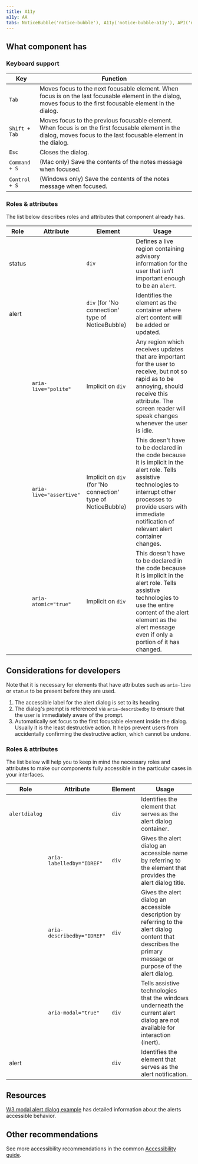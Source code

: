 ```yaml
---
title: A11y
a11y: AA
tabs: NoticeBubble('notice-bubble'), A11y('notice-bubble-a11y'), API('notice-bubble-api'), Example('notice-bubble-example'), Changelog('notice-bubble-changelog')
---
```


## What component has

### Keyboard support

| Key           | Function                                                                                                                                                            |
| ------------- | ------------------------------------------------------------------------------------------------------------------------------------------------------------------- |
| `Tab`         | Moves focus to the next focusable element. When focus is on the last focusable element in the dialog, moves focus to the first focusable element in the dialog.     |
| `Shift + Tab` | Moves focus to the previous focusable element. When focus is on the first focusable element in the dialog, moves focus to the last focusable element in the dialog. |
| `Esc`         | Closes the dialog.                                                                                                                                                  |
| `Command + S` | (Mac only) Save the contents of the notes message when focused.                                                                                                     |
| `Control + S` | (Windows only) Save the contents of the notes message when focused.                                                                                                 |

### Roles & attributes

The list below describes roles and attributes that component already has.

| Role   | Attribute               | Element                                                      | Usage                                                                                                                                                                                                                               |
| ------ | ----------------------- | ------------------------------------------------------------ | ----------------------------------------------------------------------------------------------------------------------------------------------------------------------------------------------------------------------------------- |
| status |                         | `div`                                                        | Defines a live region containing advisory information for the user that isn’t important enough to be an `alert`.                                                                                                                   |
| alert  |                         | `div` (for 'No connection' type of NoticeBubble)             | Identifies the element as the container where alert content will be added or updated.                                                                                                                                               |
|        | `aria-live="polite"`    | Implicit on `div`                                            | Any region which receives updates that are important for the user to receive, but not so rapid as to be annoying, should receive this attribute. The screen reader will speak changes whenever the user is idle.                    |
|        | `aria-live="assertive"` | Implicit on `div` (for 'No connection' type of NoticeBubble) | This doesn't have to be declared in the code because it is implicit in the alert role. Tells assistive technologies to interrupt other processes to provide users with immediate notification of relevant alert container changes. |
|        | `aria-atomic="true"`    | Implicit on `div`                                            | This doesn't have to be declared in the code because it is implicit in the alert role. Tells assistive technologies to use the entire content of the alert element as the alert message even if only a portion of it has changed.  |

## Considerations for developers

Note that it is necessary for elements that have attributes such as `aria-live` or `status` to be present before they are used.

1. The accessible label for the alert dialog is set to its heading.
2. The dialog's prompt is referenced via `aria-describedby` to ensure that the user is immediately aware of the prompt.
3. Automatically set focus to the first focusable element inside the dialog. Usually it is the least destructive action. It helps prevent users from accidentally confirming the destructive action, which cannot be undone.

### Roles & attributes

The list below will help you to keep in mind the necessary roles and attributes to make our components fully accessible in the particular cases in your interfaces.

| Role        | Attribute                  | Element | Usage                                                                                                                                                        |
| ----------- | -------------------------- | ------- | ------------------------------------------------------------------------------------------------------------------------------------------------------------ |
| `alertdialog` |                            | `div`   | Identifies the element that serves as the alert dialog container.                                                                                            |
|             | `aria-labelledby="IDREF"`  | `div`   | Gives the alert dialog an accessible name by referring to the element that provides the alert dialog title.                                                  |
|             | `aria-describedby="IDREF"` | `div`   | Gives the alert dialog an accessible description by referring to the alert dialog content that describes the primary message or purpose of the alert dialog. |
|             | `aria-modal="true"`        | `div`   | Tells assistive technologies that the windows underneath the current alert dialog are not available for interaction (inert).                                 |
| alert       |                            | `div`   | Identifies the element that serves as the alert notification.                                                                                                |

## Resources

[W3 modal alert dialog example](https://www.w3.org/TR/wai-aria-practices-1.1/examples/dialog-modal/alertdialog.html) has detailed information about the alerts accessible behavior.

## Other recommendations

See more accessibility recommendations in the common [Accessibility guide](/core-principles/a11y/).
